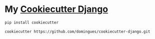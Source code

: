 # My [Cookiecutter Django](https://github.com/cookiecutter/cookiecutter-django)


```bash
pip install cookiecutter
```

```bash
cookiecutter https://github.com/domingues/cookiecutter-django.git
```
